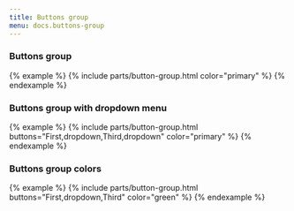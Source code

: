 ```yaml
---
title: Buttons group
menu: docs.buttons-group
---
```


### Buttons group

{% example %}
{% include parts/button-group.html color="primary" %}
{% endexample %}

### Buttons group with dropdown menu

{% example %}
{% include parts/button-group.html buttons="First,dropdown,Third,dropdown" color="primary" %}
{% endexample %}

### Buttons group colors

{% example %}
{% include parts/button-group.html buttons="First,dropdown,Third" color="green" %}
{% endexample %}